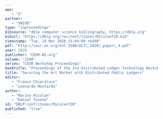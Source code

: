 ```yaml
---
wps: 
   - "5"
partner: 
   - "UNIUD"
type: "inproceedings"
bibsource: "dblp computer science bibliography, https://dblp.org"
biburl: "https://dblp.org/rec/conf/itasec/MiculanT20.bib"
timestamp: "Tue, 24 Mar 2020 15:04:09 +0100"
pdf: "http://ceur-ws.org/Vol-2580/DLT\_2020\_paper\_4.pdf"
year: 2020
publisher: "CEUR-WS.org"
volume: "2580"
series: "CEUR Workshop Proceedings"
booktitle: "Proceedings of the 3rd Distributed Ledger Technology Workshop (DLT 2020)"
title: "Securing the Art Market with Distributed Public Ledgers"
editor: 
   - "Franco Chiaraluce"
   - "Leonardo Mostarda"
author: 
   - "Marino Miculan"
   - "Daniel Tosone"
id: "DBLP:conf/itasec/MiculanT20"
published: "true"
---
```

